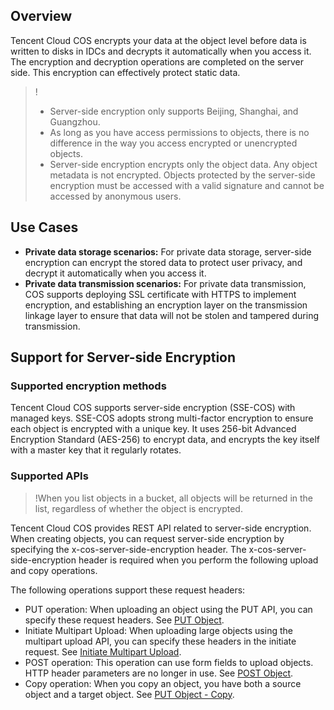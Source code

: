## Overview

Tencent Cloud COS encrypts your data at the object level before data is written to disks in IDCs and decrypts it automatically when you access it. The encryption and decryption operations are completed on the server side. This encryption can effectively protect static data.

>!
> - Server-side encryption only supports Beijing, Shanghai, and Guangzhou.
> - As long as you have access permissions to objects, there is no difference in the way you access encrypted or unencrypted objects.
> - Server-side encryption encrypts only the object data. Any object metadata is not encrypted. Objects protected by the server-side encryption must be accessed with a valid signature and cannot be accessed by anonymous users.

## Use Cases

-  **Private data storage scenarios:** For private data storage, server-side encryption can encrypt the stored data to protect user privacy, and decrypt it automatically when you access it.
-  **Private data transmission scenarios:** For private data transmission, COS supports deploying SSL certificate with HTTPS to implement encryption, and establishing an encryption layer on the transmission linkage layer to ensure that data will not be stolen and tampered during transmission.

## Support for Server-side Encryption

### Supported encryption methods

Tencent Cloud COS supports server-side encryption (SSE-COS) with managed keys. SSE-COS adopts strong multi-factor encryption to ensure each object is encrypted with a unique key. It uses 256-bit Advanced Encryption Standard (AES-256) to encrypt data, and encrypts the key itself with a master key that it regularly rotates.

### Supported APIs

>!When you list objects in a bucket, all objects will be returned in the list, regardless of whether the object is encrypted.

Tencent Cloud COS provides REST API related to server-side encryption. When creating objects, you can request server-side encryption by specifying the x-cos-server-side-encryption header. The x-cos-server-side-encryption header is required when you perform the following upload and copy operations.

The following operations support these request headers:

-  PUT operation: When uploading an object using the PUT API, you can specify these request headers. See [PUT Object](https://cloud.tencent.com/document/product/436/7749).
-  Initiate Multipart Upload: When uploading large objects using the multipart upload API, you can specify these headers in the initiate request. See [Initiate Multipart Upload](https://cloud.tencent.com/document/product/436/7746).
-  POST operation: This operation can use form fields to upload objects. HTTP header parameters are no longer in use. See [POST Object](https://cloud.tencent.com/document/product/436/14690).
-  Copy operation: When you copy an object, you have both a source object and a target object. See [PUT Object - Copy](https://cloud.tencent.com/document/product/436/10881).

